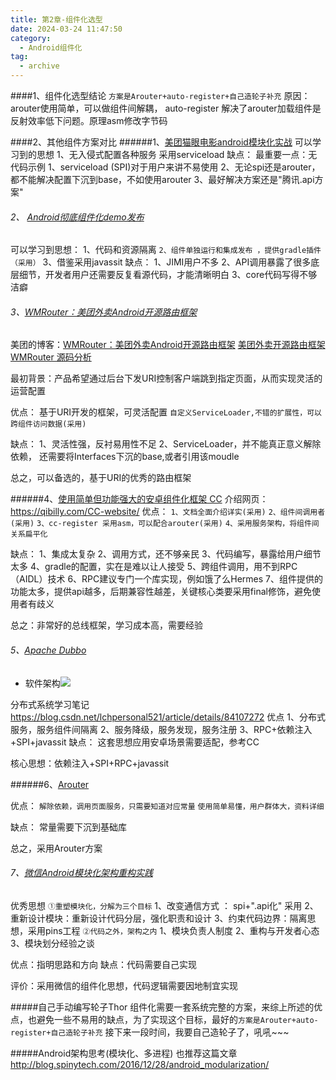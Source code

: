 ```yaml
---
title: 第2章-组件化选型
date: 2024-03-24 11:47:50
category:
  - Android组件化
tag:
  - archive
---
```

####1、组件化选型结论
`方案是Arouter+auto-register+自己造轮子补充`
原因：arouter使用简单，可以做组件间解耦，
auto-register 解决了arouter加载组件是反射效率低下问题。原理asm修改字节码

####2、其他组件方案对比
######1、[美团猫眼电影android模块化实战](https://www.jianshu.com/p/d372cc6802e5)
可以学习到的思想
1、无入侵式配置各种服务
采用serviceload 
缺点：
最重要一点：无代码示例
1、serviceload (SPI)对于用户来讲不易使用
2、无论spi还是arouter，都不能解决配置下沉到base，不如使用arouter
3、最好解决方案还是"腾讯.api方案"

###### 2、 [Android彻底组件化demo发布](https://www.jianshu.com/p/59822a7b2fad)
可以学习到思想：
1、代码和资源隔离 
`2、组件单独运行和集成发布 ，提供gradle插件（采用）`
3、借鉴采用javassit
缺点：
1、JIMI用户不多
2、API调用暴露了很多底层细节，开发者用户还需要反复看源代码，才能清晰明白
3、core代码写得不够洁癖

###### 3、[WMRouter：美团外卖Android开源路由框架](https://www.jianshu.com/p/020a5b18ba42)
美团的博客：[WMRouter：美团外卖Android开源路由框架](https://tech.meituan.com/2018/08/23/meituan-waimai-android-open-source-routing-framework.html)
[美团外卖开源路由框架 WMRouter 源码分析](https://cloud.tencent.com/developer/article/1333363)

最初背景：产品希望通过后台下发URI控制客户端跳到指定页面，从而实现灵活的运营配置

优点：
基于URI开发的框架，可灵活配置
`自定义ServiceLoader,不错的扩展性，可以跨组件访问数据(采用)`

缺点：
1、灵活性强，反衬易用性不足
2、ServiceLoader，并不能真正意义解除依赖，
还需要将Interfaces下沉的base,或者引用该moudle

总之，可以备选的，基于URI的优秀的路由框架

######4、[使用简单但功能强大的安卓组件化框架 CC](https://www.wanandroid.com/blog/show/2072)
介绍网页：https://qibilly.com/CC-website/
优点：
`1、文档全面介绍详实(采用)`
`2、组件间调用者(采用)`
`3、cc-register 采用asm，可以配合arouter(采用)`
`4、采用服务架构，将组件间关系扁平化`

缺点：
1、集成太复杂
2、调用方式，还不够亲民
3、代码编写，暴露给用户细节太多
4、gradle的配置，实在是难以让人接受
5、跨组件调用，用不到RPC（AIDL）技术
6、RPC建议专门一个库实现，例如饿了么Hermes 
7、组件提供的功能太多，提供api越多，后期兼容性越差，关键核心类要采用final修饰，避免使用者有歧义

总之：非常好的总线框架，学习成本高，需要经验

###### 5、[Apache Dubbo](http://dubbo.apache.org/zh-cn/index.html)

* 软件架构![](https://upload-images.jianshu.io/upload_images/5526061-8edba5ea1e96d7c4.png?imageMogr2/auto-orient/strip%7CimageView2/2/w/1240)

分布式系统学习笔记
https://blog.csdn.net/lchpersonal521/article/details/84107272
优点
1、分布式服务，服务组件间隔离
2、服务降级，服务发现，服务注册
3、RPC+依赖注入+SPI+javassit
缺点：
这套思想应用安卓场景需要适配，参考CC

核心思想：依赖注入+SPI+RPC+javassit

######6、[Arouter](https://github.com/alibaba/ARouter)

优点：
`解除依赖，调用页面服务，只需要知道对应常量`
`使用简单易懂，用户群体大，资料详细`

缺点：
常量需要下沉到基础库

总之，采用Arouter方案

###### 7、[微信Android模块化架构重构实践](https://mp.weixin.qq.com/s/6Q818XA5FaHd7jJMFBG60w)
优秀思想
`①重塑模块化，分解为三个目标`
1、改变通信方式 ： spi+".api化" 采用
2、重新设计模块：重新设计代码分层，强化职责和设计
3、约束代码边界：隔离思想，采用pins工程
`②代码之外，架构之内`
1、模块负责人制度
2、重构与开发者心态
3、模块划分经验之谈

优点：指明思路和方向
缺点：代码需要自己实现

评价：采用微信的组件化思想，代码逻辑需要因地制宜实现

#####自己手动编写轮子Thor
组件化需要一套系统完整的方案，来综上所述的优点，也避免一些不易用的缺点，为了实现这个目标，最好的`方案是Arouter+auto-register+自己造轮子补充`
接下来一段时间，我要自己造轮子了，吼吼~~~

#####Android架构思考(模块化、多进程)
也推荐这篇文章
http://blog.spinytech.com/2016/12/28/android_modularization/
